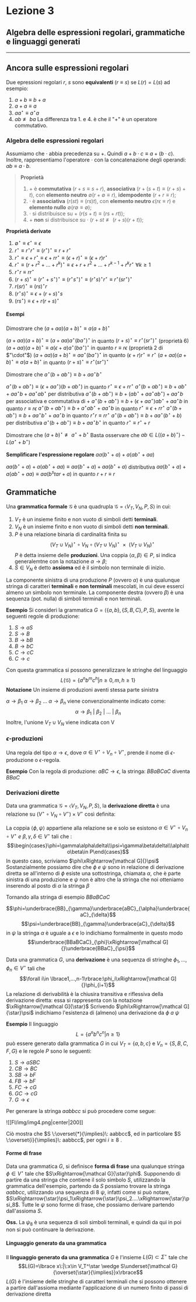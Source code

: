 # Lezione 3
## Algebra delle espressioni regolari, grammatiche e linguaggi generati
---
## Ancora sulle espressioni regolari
Due epressioni regolari $r,\: s$  sono **equivalenti** ($r\equiv s$) se $L(r)=L(s)$ ad esempio:
1. $a+b\equiv b+a$
2. $a+a\equiv a$
3. $aa^\star\equiv a^\star a$
4. $ab\not\equiv ba$ 
La differenza tra 1. e 4. è che il "+" è un operatore commutativo. 
### Algebra delle espressioni regolari
Assumiamo che $\cdot$ abbia precedenza su +. Quindi $a+b\cdot c\equiv a+(b\cdot c)$. Inoltre, rappresentiamo l'operatore $\cdot$ con la concatenazione degli operandi: $ab\equiv a\cdot b$.
>**Proprietà**
>1. $+$ è **commutativa** ($r+s\equiv s+r$), **associativa** ($r+(s+t)\equiv (r+s)+t$), con **elemento neutro** $\emptyset(r+\emptyset\equiv r)$, **idempodente** ($r+r\equiv r$);
>2. $\cdot$ è **associativa** ($r(st)\equiv (rs)t$), con **elemento neutro** $\epsilon(r\epsilon\equiv r)$ e **elemento nullo** $\emptyset(r\emptyset\equiv\emptyset)$;
>3. $\cdot$ si distribuisce su + ($r(s+t)\equiv (rs+rt)$);
>4. $+$ **non** si distribuisce su $\cdot$ ($r+st\not\equiv (r+s)(r+t)$);

**Proprietà derivate**
1. $\emptyset^\star\equiv\epsilon^\star\equiv\epsilon$
2. $r^\star\equiv r^\star r^\star\equiv (r^\star)^\star\equiv r+r^\star$
3. $r^\star\equiv\epsilon+r^\star\equiv\epsilon+rr^\star\equiv (\epsilon+r)^\star\equiv (\epsilon+r)r^\star$
4. $r^\star\equiv (r+r^2+...+r^k)^\star\equiv\epsilon+r+r^2+...+r^{k-1}+r^kr^\star\:\forall k\geq1$
5. $r^\star r\equiv rr^\star$
6. $(r+s)^\star\equiv (r^\star+s^\star)^\star\equiv (r^\star s^\star)^\star\equiv (r^\star s)^\star r^\star\equiv r^\star(sr^\star)^\star$
7. $r(sr)^\star\equiv (rs)^\star r$
8. $(r^\star s)^\star\equiv\epsilon+(r+s)^\star s$
9. $(rs^\star)\equiv\epsilon+r(r+s)^\star$

#### Esempi
Dimostrare che $(a+aa)(a+b)^\star\equiv a(a+b)^\star$

$(a+aa)(a+b)^\star\equiv (a+aa)a^\star(ba^\star)^\star$ in quanto $(r+s)^\star\equiv r^\star(sr^\star)^\star$ (proprietà 6) 
$(a+aa)(a+b)^\star\equiv a(\epsilon+a)a^\star(ba^\star)^\star$ in quanto $r\equiv r\epsilon$ (proprietà 2 di $"\cdot"$)
$(a+aa)(a+b)^\star\equiv aa^\star(ba^\star)^\star$ in quanto $(\epsilon+r)r^\star\equiv r^\star$
$(a+aa)(a+b)^\star\equiv a(a+b)^\star$ in quanto $(r+s)^\star\equiv r^\star(sr^\star)^\star$

Dimostrare che $a^\star(b+ab^\star)\equiv b+aa^\star b^\star$

$a^\star(b+ab^\star)\equiv (\epsilon+aa^\star)(b+ab^\star)$ in quanto $r^\star\equiv\epsilon+rr^\star$
$a^\star(b+ab^\star)\equiv b+ab^\star+aa^\star b+aa^\star ab^\star$ per distributiva
$a^\star(b+ab^\star)\equiv b+(ab^\star + aa^\star ab^\star)+aa^\star b$ per associativa e commutativa di +
$a^\star(b+ab^\star)\equiv b+(\epsilon+aa^\star)ab^\star + aa^\star b$ in quanto $r\equiv r\epsilon$
$a^\star(b+ab^\star)\equiv b+a^\star ab^\star + aa^\star b$ in quanto $r^\star\equiv\epsilon+rr^\star$
$a^\star(b+ab^\star)\equiv b+aa^\star b^\star+aa^\star b$ in quanto $r^\star r\equiv rr^\star$
$a^\star(b+ab^\star)\equiv b+aa^\star(b^\star+b)$ per distributiva
$a^\star(b+ab^\star)\equiv b+aa^\star b^\star$ in quanto $r^\star\equiv r^\star+r$

Dimostrare che $(a+b)^\star\not\equiv a^\star+b^\star$
Basta osservare che $ab\in L((a+b)^\star) - L(a^\star+b^\star)$

**Semplificare l'espressione regolare** $aa(b^\star+a)+a(ab^\star+aa)$

$aa(b^\star+a)+a(ab^\star+aa)\equiv aa(b^\star+a)+aa(b^\star+a)$ distributiva
$aa(b^\star+a)+a(ab^\star+aa)\equiv aa(b^star+a)$ in quanto $r+r\equiv r$


## Grammatiche

Una **grammatica formale** $\mathcal G$ è una quadrupla $\mathcal G=\langle V_T,V_N,P,S\rangle$ in cui:

1. $V_T$ è un insieme finito e non vuoto di simboli detti **terminali**.
2. $V_N$ è un insieme finito e non vuoto di simboli detti **non terminali**.
3. $P$ è una relazione binaria di cardinalità finita su $$(V_T\cup V_N)^\star \circ V_N \circ (V_T\cup V_N)^\star\:\: \times \:\: (V_T\cup V_N)^\star$$ $P$ è detta insieme delle **produzioni**. Una coppia $\langle\alpha,\beta\rangle\in P$, si indica generalemtne con la notazione $\alpha\rightarrow\beta$;
4. $S\in V_N$ è detto **assioma** ed è il simbolo non terminale di inizio. 

La componente sinistra di una produzione $P$ (ovvero $\alpha$) è una qualunque stringa di caratteri **terminali** e **non terminali** mescolati, in cui deve esserci almeno un simbolo non terminale.
La componente destra (ovvero $\beta$) è una sequenza (pot. nulla) di simboli terminali e non terminali. 

**Esempio**
Si consideri la grammatica $G=\langle\lbrace a,b\rbrace,\lbrace S,B,C\rbrace,P,S\rbrace$, avente le seguenti regole di produzione:

1. $S\rightarrow aS$
2. $S\rightarrow B$
3. $B\rightarrow bB$
4. $B\rightarrow bC$
5. $C\rightarrow cC$
6. $C\rightarrow c$

Con questa grammatica si possono generalizzare le stringhe del linguaggio $$L(\mathcal G)=\lbrace a^nb^mc^h|n\geq0,m,h\geq1\rbrace$$
**Notazione**
Un insieme di produzioni aventi stessa parte sinistra

$\alpha\to\beta_1$
$\alpha\to\beta_2$
...
$\alpha\to\beta_n$
viene convenzionalmente indicato come: $$\alpha\to\beta_1\:|\:\beta_2\:|\:...\:|\:\beta_n$$
Inoltre, l'unione $V_T\cup V_N$ viene indicata con V

### $\epsilon$-produzioni
Una regola del tipo $\alpha\to\epsilon$, dove $\alpha\in V^\star\circ V_n\circ V^\star$, prende il nome di $\epsilon$-produzione o $\epsilon$-regola.

**Esempio**
Con la regola di produzione: $aBC\to\epsilon$, la stringa: $BBaBCaC$ diventa $BBaC$

### Derivazioni dirette

Data una grammatica $\mathcal G=\langle V_T,V_N,P,S\rangle$, la **derivazione diretta** è una relazione su $(V^\star\circ V_N\circ V^\star)\times V^\star$ così definita:

La coppia $\langle\phi,\psi\rangle$ appartiene alla relazione se e solo se esistono $\alpha\in V^\star\circ V_n\circ V^\star\:e\:\beta,\gamma,\delta\in V^\star$ tali che :
$$\begin{cases}\phi=\gamma\alpha\delta\\\psi=\gamma\beta\delta\\\alpha\to\beta\in P\end{cases}$$
In questo caso, scriviamo $\phi\xRightarrow[\mathcal G]{}\psi$ 
Sostanzialmente possiamo dire che $\phi\:e\:\psi$ sono in relazione di derivazione diretta se all'interno di $\phi$ esiste una sottostringa, chiamata $\alpha$, che è parte sinistra di una produzione e $\psi$ non è altro che la stringa che noi otteniamo inserendo al posto di $\alpha$ la stringa $\beta$

Tornando alla stringa di esempio $BBaBCaC$ 

$$\phi=\underbrace{BB}_{\gamma}\underbrace{aBC}_{\alpha}\underbrace{aC}_{\delta}$$
$$\psi=\underbrace{BB}_{\gamma}\underbrace{aC}_{\delta}$$
in $\psi$ la stringa $\alpha$ è uguale a $\epsilon$ 
e lo indichiamo formalmente in questo modo $$\underbrace{BBaBCaC}_{\phi}\xRightarrow[\mathcal G]{}\underbrace{BBaC}_{\psi}$$

Data una grammatica $G$, una **derivazione** è una sequenza di stringhe $\phi_1,...,\phi_n\in V^\star$ tali che
$$\forall i\in \lbrace1,...,n-1\rbrace:\phi_i\xRightarrow[\mathcal G]{}\phi_{i+1}$$
La relazione di derivabilità è la chiusira transitiva e riflessiva della derivazione diretta: essa si rappresenta con la notazione $\xRightarrow[\mathcal G]{\star}$ 
Scrivendo $\phi\xRightarrow[\mathcal G]{\star}\psi$ indichiamo l'esistenza di (almeno) una derivazione da $\phi\:a\:\psi$

**Esempio**
Il linguaggio$$L=\lbrace a^nb^nc^n|n\geq1\rbrace$$
può essere generato dalla grammatica $G$ in cui $V_T=\lbrace a,b,c\rbrace$ e $V_n=\lbrace S,B,C,F,G\rbrace$ e le regole $P$ sono le seguenti:

1. $S\to aSBC$
2. $CB\to BC$
3. $SB\to bF$
4. $FB\to bF$
5. $FC\to cG$
6. $GC\to cG$
7. $G\to\epsilon$

Per generare la stringa $aabbcc$ si può procedere come segue:

![[FI/img/img4.png|center|200]]

Ciò mostra che $S \:\overset{*}{\implies}\: aabbcc$, ed in particolare $S \:\overset{i}{\implies}\: aabbcc$, per ogni $i \geq 8$ . 
#### Forme di frase
Data una grammatica $G$, si definisce **forma di frase** una qualunque stringa $\phi\in V^\star$ tale che $S\xRightarrow[\mathcal G]{\star}\phi$.
Supponendo di partire da una stringa che contiene il solo simbolo $S$, utilizzando la grammatica dell'esempio, partendo da $S$ possiamo trovare la stringa $aabbcc$, utilizzando una sequenza di 8 $\psi$, infatti come si può notare, $S\xRightarrow{\star}\psi_1\xRightarrow{\star}\psi_2....\xRightarrow{\star}\psi_8$.
Tutte le $\psi$ sono forme di frase, che possiamo derivare partendo dall'assioma $S$.

**Oss.** 
La $\psi_8$ è una sequenza di soli simboli terminali, e quindi da qui in poi non si può continuare la derivazione. 

#### Linguaggio generato da una grammatica

Il **linguaggio generato da una grammatica** $G$ è l'insieme $L(G)\subset\Sigma^\star$ tale che
$$L(G)=\lbrace x\:|\:x\in V_T^\star \wedge S\underset{\mathcal G}{\overset{\star}{\implies}}x\rbrace$$
$L(G$) è l'insieme delle stringhe di caratteri terminali che si possono ottenere a partire dall'assioma mediante l'applicazione di un numero finito di passi di derivazione diretta